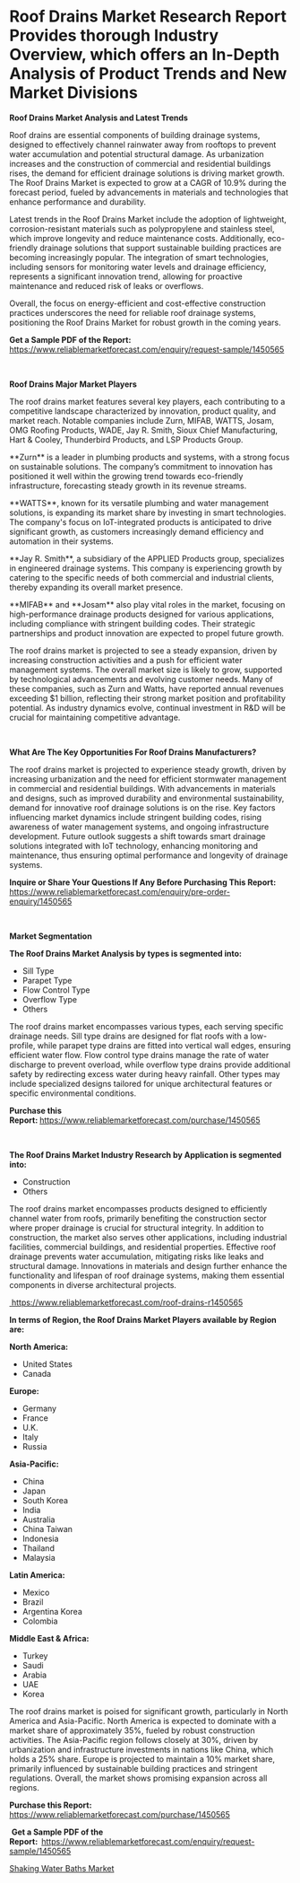 <p><h1>Roof Drains Market Research Report Provides thorough Industry Overview, which offers an In-Depth Analysis of Product Trends and New Market Divisions</h1></p><p><strong>Roof Drains Market Analysis and Latest Trends</strong></p>
<p><p>Roof drains are essential components of building drainage systems, designed to effectively channel rainwater away from rooftops to prevent water accumulation and potential structural damage. As urbanization increases and the construction of commercial and residential buildings rises, the demand for efficient drainage solutions is driving market growth. The Roof Drains Market is expected to grow at a CAGR of 10.9% during the forecast period, fueled by advancements in materials and technologies that enhance performance and durability.</p><p>Latest trends in the Roof Drains Market include the adoption of lightweight, corrosion-resistant materials such as polypropylene and stainless steel, which improve longevity and reduce maintenance costs. Additionally, eco-friendly drainage solutions that support sustainable building practices are becoming increasingly popular. The integration of smart technologies, including sensors for monitoring water levels and drainage efficiency, represents a significant innovation trend, allowing for proactive maintenance and reduced risk of leaks or overflows.</p><p>Overall, the focus on energy-efficient and cost-effective construction practices underscores the need for reliable roof drainage systems, positioning the Roof Drains Market for robust growth in the coming years.</p></p>
<p><strong>Get a Sample PDF of the Report:&nbsp;</strong> <a href="https://www.reliablemarketforecast.com/enquiry/request-sample/1450565?utm_campaign=1885&utm_medium=2&utm_source=Github&utm_content=ia&utm_term=21022025&utm_id=roof-drains">https://www.reliablemarketforecast.com/enquiry/request-sample/1450565</a></p>
<p>&nbsp;</p>
<p><strong>Roof Drains Major Market Players</strong></p>
<p><p>The roof drains market features several key players, each contributing to a competitive landscape characterized by innovation, product quality, and market reach. Notable companies include Zurn, MIFAB, WATTS, Josam, OMG Roofing Products, WADE, Jay R. Smith, Sioux Chief Manufacturing, Hart & Cooley, Thunderbird Products, and LSP Products Group.</p><p>**Zurn** is a leader in plumbing products and systems, with a strong focus on sustainable solutions. The company’s commitment to innovation has positioned it well within the growing trend towards eco-friendly infrastructure, forecasting steady growth in its revenue streams.</p><p>**WATTS**, known for its versatile plumbing and water management solutions, is expanding its market share by investing in smart technologies. The company's focus on IoT-integrated products is anticipated to drive significant growth, as customers increasingly demand efficiency and automation in their systems.</p><p>**Jay R. Smith**, a subsidiary of the APPLIED Products group, specializes in engineered drainage systems. This company is experiencing growth by catering to the specific needs of both commercial and industrial clients, thereby expanding its overall market presence.</p><p>**MIFAB** and **Josam** also play vital roles in the market, focusing on high-performance drainage products designed for various applications, including compliance with stringent building codes. Their strategic partnerships and product innovation are expected to propel future growth.</p><p>The roof drains market is projected to see a steady expansion, driven by increasing construction activities and a push for efficient water management systems. The overall market size is likely to grow, supported by technological advancements and evolving customer needs. Many of these companies, such as Zurn and Watts, have reported annual revenues exceeding $1 billion, reflecting their strong market position and profitability potential. As industry dynamics evolve, continual investment in R&D will be crucial for maintaining competitive advantage.</p></p>
<p>&nbsp;</p>
<p><strong>What Are The Key Opportunities For Roof Drains Manufacturers?</strong></p>
<p><p>The roof drains market is projected to experience steady growth, driven by increasing urbanization and the need for efficient stormwater management in commercial and residential buildings. With advancements in materials and designs, such as improved durability and environmental sustainability, demand for innovative roof drainage solutions is on the rise. Key factors influencing market dynamics include stringent building codes, rising awareness of water management systems, and ongoing infrastructure development. Future outlook suggests a shift towards smart drainage solutions integrated with IoT technology, enhancing monitoring and maintenance, thus ensuring optimal performance and longevity of drainage systems.</p></p>
<p><strong>Inquire or Share Your Questions If Any Before Purchasing This Report:</strong> <a href="https://www.reliablemarketforecast.com/enquiry/pre-order-enquiry/1450565?utm_campaign=1885&utm_medium=2&utm_source=Github&utm_content=ia&utm_term=21022025&utm_id=roof-drains">https://www.reliablemarketforecast.com/enquiry/pre-order-enquiry/1450565</a></p>
<p>&nbsp;</p>
<p><strong>Market Segmentation</strong></p>
<p><strong>The Roof Drains Market Analysis by types is segmented into:</strong></p>
<p><ul><li>Sill Type</li><li>Parapet Type</li><li>Flow Control Type</li><li>Overflow Type</li><li>Others</li></ul></p>
<p><p>The roof drains market encompasses various types, each serving specific drainage needs. Sill type drains are designed for flat roofs with a low-profile, while parapet type drains are fitted into vertical wall edges, ensuring efficient water flow. Flow control type drains manage the rate of water discharge to prevent overload, while overflow type drains provide additional safety by redirecting excess water during heavy rainfall. Other types may include specialized designs tailored for unique architectural features or specific environmental conditions.</p></p>
<p><strong>Purchase this Report:&nbsp;</strong><a href="https://www.reliablemarketforecast.com/purchase/1450565?utm_campaign=1885&utm_medium=2&utm_source=Github&utm_content=ia&utm_term=21022025&utm_id=roof-drains">https://www.reliablemarketforecast.com/purchase/1450565</a></p>
<p>&nbsp;</p>
<p><strong>The Roof Drains Market Industry Research by Application is segmented into:</strong></p>
<p><ul><li>Construction</li><li>Others</li></ul></p>
<p><p>The roof drains market encompasses products designed to efficiently channel water from roofs, primarily benefiting the construction sector where proper drainage is crucial for structural integrity. In addition to construction, the market also serves other applications, including industrial facilities, commercial buildings, and residential properties. Effective roof drainage prevents water accumulation, mitigating risks like leaks and structural damage. Innovations in materials and design further enhance the functionality and lifespan of roof drainage systems, making them essential components in diverse architectural projects.</p></p>
<p><a href="https://www.reliablemarketforecast.com/roof-drains-r1450565?utm_campaign=1885&utm_medium=2&utm_source=Github&utm_content=ia&utm_term=21022025&utm_id=roof-drains">&nbsp;https://www.reliablemarketforecast.com/roof-drains-r1450565</a></p>
<p><strong>In terms of Region, the Roof Drains Market Players available by Region are:</strong></p>
<p>
    <p> <strong> North America: </strong>
        <ul>
            <li>United States</li>
            <li>Canada</li>
        </ul>
        </p> 
    <p> <strong> Europe: </strong>
        <ul>
            <li>Germany</li>
            <li>France</li>
            <li>U.K.</li>
            <li>Italy</li>
            <li>Russia</li>
        </ul>
        </p> 
    <p> <strong> Asia-Pacific: </strong>
        <ul>
            <li>China</li>
            <li>Japan</li>
            <li>South Korea</li>
            <li>India</li>
            <li>Australia</li>
            <li>China Taiwan</li>
            <li>Indonesia</li>
            <li>Thailand</li>
            <li>Malaysia</li>
        </ul>
        </p> 
    <p> <strong> Latin America: </strong>
        <ul>
            <li>Mexico</li>
            <li>Brazil</li>
            <li>Argentina Korea</li>
            <li>Colombia</li>
        </ul>
        </p> 
    <p> <strong> Middle East & Africa: </strong>
        <ul>
            <li>Turkey</li>
            <li>Saudi</li>
            <li>Arabia</li>
            <li>UAE</li>
            <li>Korea</li>
        </ul>
    </p>
    </p>
<p><p>The roof drains market is poised for significant growth, particularly in North America and Asia-Pacific. North America is expected to dominate with a market share of approximately 35%, fueled by robust construction activities. The Asia-Pacific region follows closely at 30%, driven by urbanization and infrastructure investments in nations like China, which holds a 25% share. Europe is projected to maintain a 10% market share, primarily influenced by sustainable building practices and stringent regulations. Overall, the market shows promising expansion across all regions.</p></p>
<p><strong>Purchase this Report: </strong><a href="https://www.reliablemarketforecast.com/purchase/1450565?utm_campaign=1885&utm_medium=2&utm_source=Github&utm_content=ia&utm_term=21022025&utm_id=roof-drains">https://www.reliablemarketforecast.com/purchase/1450565</a></p>
<p>&nbsp;<strong>Get a Sample PDF of the Report:&nbsp;&nbsp;</strong><a href="https://www.reliablemarketforecast.com/enquiry/request-sample/1450565?utm_campaign=1885&utm_medium=2&utm_source=Github&utm_content=ia&utm_term=21022025&utm_id=roof-drains">https://www.reliablemarketforecast.com/enquiry/request-sample/1450565</a></p>
<p><strong></strong></p>
<p><p><a href="https://github.com/sofayahoo2023/Market-Research-Report-List-7/blob/main/shaking-water-baths-market.md?utm_campaign=1885&utm_medium=2&utm_source=Github&utm_content=ia&utm_term=21022025&utm_id=roof-drains">Shaking Water Baths Market</a></p></p>